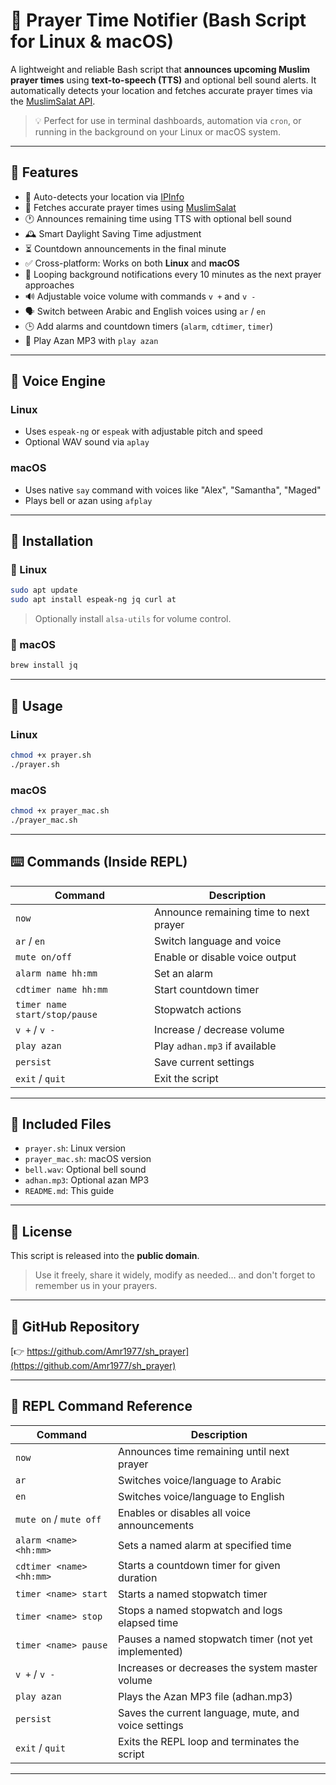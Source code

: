 # 🕌 Prayer Time Notifier (Bash Script for Linux & macOS)

A lightweight and reliable Bash script that **announces upcoming Muslim prayer times** using **text-to-speech (TTS)** and optional bell sound alerts. It automatically detects your location and fetches accurate prayer times via the [MuslimSalat API](https://muslimsalat.com).

> 💡 Perfect for use in terminal dashboards, automation via `cron`, or running in the background on your Linux or macOS system.

---

## 🌟 Features

- 📍 Auto-detects your location via [IPInfo](https://ipinfo.io/)
- 🕌 Fetches accurate prayer times using [MuslimSalat](https://muslimsalat.com/)
- 🕐 Announces remaining time using TTS with optional bell sound
- 🕰️ Smart Daylight Saving Time adjustment
- ⏳ Countdown announcements in the final minute
- ✅ Cross-platform: Works on both **Linux** and **macOS**
- 🔄 Looping background notifications every 10 minutes as the next prayer approaches
- 🔊 Adjustable voice volume with commands `v +` and `v -`
- 🗣️ Switch between Arabic and English voices using `ar` / `en`
- 🕒 Add alarms and countdown timers (`alarm`, `cdtimer`, `timer`)
- 🔔 Play Azan MP3 with `play azan`

---

## 💬 Voice Engine

### Linux
- Uses `espeak-ng` or `espeak` with adjustable pitch and speed
- Optional WAV sound via `aplay`

### macOS
- Uses native `say` command with voices like "Alex", "Samantha", "Maged"
- Plays bell or azan using `afplay`

---

## 🔧 Installation

### 🐧 Linux

```bash
sudo apt update
sudo apt install espeak-ng jq curl at
```

> Optionally install `alsa-utils` for volume control.

### 🍎 macOS

```bash
brew install jq
```

---

## 🚀 Usage

### Linux

```bash
chmod +x prayer.sh
./prayer.sh
```

### macOS

```bash
chmod +x prayer_mac.sh
./prayer_mac.sh
```

---

## ⌨️ Commands (Inside REPL)

| Command        | Description                                  |
|----------------|----------------------------------------------|
| `now`          | Announce remaining time to next prayer       |
| `ar` / `en`    | Switch language and voice                    |
| `mute on/off`  | Enable or disable voice output               |
| `alarm name hh:mm` | Set an alarm                            |
| `cdtimer name hh:mm` | Start countdown timer                 |
| `timer name start/stop/pause` | Stopwatch actions            |
| `v +` / `v -`  | Increase / decrease volume                   |
| `play azan`    | Play `adhan.mp3` if available                |
| `persist`      | Save current settings                        |
| `exit` / `quit`| Exit the script                              |

---

## 📁 Included Files

- `prayer.sh`: Linux version
- `prayer_mac.sh`: macOS version
- `bell.wav`: Optional bell sound
- `adhan.mp3`: Optional azan MP3
- `README.md`: This guide

---

## 🤲 License

This script is released into the **public domain**.

> Use it freely, share it widely, modify as needed… and don't forget to remember us in your prayers.

---

## 🔗 GitHub Repository

[👉 https://github.com/Amr1977/sh_prayer](https://github.com/Amr1977/sh_prayer)

---

## 🔧 REPL Command Reference

| Command                           | Description                                                     |
|----------------------------------|-----------------------------------------------------------------|
| `now`                            | Announces time remaining until next prayer                      |
| `ar`                             | Switches voice/language to Arabic                               |
| `en`                             | Switches voice/language to English                              |
| `mute on` / `mute off`           | Enables or disables all voice announcements                     |
| `alarm <name> <hh:mm>`           | Sets a named alarm at specified time                            |
| `cdtimer <name> <hh:mm>`         | Starts a countdown timer for given duration                     |
| `timer <name> start`             | Starts a named stopwatch timer                                  |
| `timer <name> stop`              | Stops a named stopwatch and logs elapsed time                   |
| `timer <name> pause`             | Pauses a named stopwatch timer (not yet implemented)            |
| `v +` / `v -`                    | Increases or decreases the system master volume                 |
| `play azan`                      | Plays the Azan MP3 file (adhan.mp3)                             |
| `persist`                        | Saves the current language, mute, and voice settings            |
| `exit` / `quit`                  | Exits the REPL loop and terminates the script                   |

---

